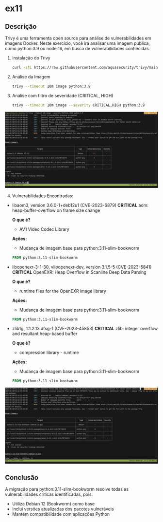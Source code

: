 # ex11

## Descrição
Trivy é uma ferramenta open source para análise de vulnerabilidades em imagens
Docker. Neste exercício, você irá analisar uma imagem pública, como python:3.9
ou node:16, em busca de vulnerabilidades conhecidas.

1. Instalação do Trivy
    ```bash
    curl -sfL https://raw.githubusercontent.com/aquasecurity/trivy/main/contrib/install.sh | sudo sh -s -- -b /usr/local/bin v0.63.0
    ```

2. Análise da Imagem
    ```bash
    trivy --timeout 10m image python:3.9
    ```

3. Análise com filtro de severidade (CRITICAL, HIGH)
    ```bash
    trivy --timeout 10m image --severity CRITICAL,HIGH python:3.9
    ```

![](./screenshots/trivy-scan.png)

4. Vulnerabilidades Encontradas:

- libaom3, version 3.6.0-1+deb12u1 (CVE-2023-6879) **CRITICAL**
aom: heap-buffer-overflow on frame size change

    **O que é?**
    - AV1 Video Codec Library

    **Ações:**
    - Mudança de imagem base para python:3.11-slim-bookworm
    ```Dockerfile
    FROM python:3.11-slim-bookworm
    ```

- libopenexr-3-1-30, vlibopenexr-dev, version 3.1.5-5 (CVE-2023-5841) **CRITICAL**
OpenEXR: Heap Overflow in Scanline Deep Data Parsing

    **O que é?**
    - runtime files for the OpenEXR image library

    **Ações:**
    - Mudança de imagem base para python:3.11-slim-bookworm
    ```Dockerfile
    FROM python:3.11-slim-bookworm
    ```

- zlib1g, 1:1.2.13.dfsg-1 (CVE-2023-45853) **CRITICAL**
zlib: integer overflow and resultant heap-based buffer

    **O que é?**
    - compression library - runtime

    **Ações:**
    - Mudança de imagem base para python:3.11-slim-bookworm
    ```Dockerfile
    FROM python:3.11-slim-bookworm
    ```

![](./screenshots/change-base-image.png)

## Conclusão
A migração para python:3.11-slim-bookworm resolve todas as vulnerabilidades críticas identificadas, pois:

- Utiliza Debian 12 (Bookworm) como base
- Inclui versões atualizadas dos pacotes vulneráveis
- Mantém compatibilidade com aplicações Python
